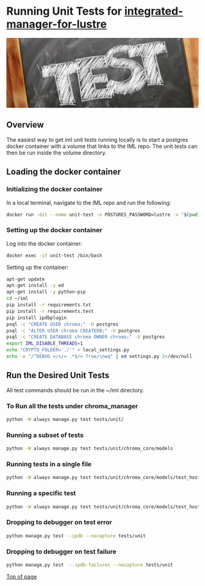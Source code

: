 # Running Unit Tests for [integrated-manager-for-lustre](https://github.com/whamcloud/integrated-manager-for-lustre)

![Unit Testing](md_Graphics/test.png)

## Overview

The easiest way to get iml unit tests running locally is to start a postgres docker container with a volume that links to the IML repo. The unit tests can then be run inside the volume directory.

## Loading the docker container

### Initializing the docker container

In a local terminal, navigate to the IML repo and run the following:

```sh
docker run -dit --name unit-test -e POSTGRES_PASSWORD=lustre -v "$(pwd)":/root/iml postgres
```

### Setting up the docker container

Log into the docker container:

```sh
docker exec -it unit-test /bin/bash
```

Setting up the container:

```sh
apt-get update
apt-get install -y ed
apt-get install -y python-pip
cd ~/iml
pip install -r requirements.txt
pip install -r requirements.test
pip install ipdbplugin
psql -c "CREATE USER chroma;" -U postgres
psql -c "ALTER USER chroma CREATEDB;" -U postgres
psql -c "CREATE DATABASE chroma OWNER chroma;" -U postgres
export IML_DISABLE_THREADS=1
echo "CRYPTO_FOLDER='./'" > local_settings.py
echo -e "/^DEBUG =/s/= .*$/= True/\nwq" | ed settings.py 2>/dev/null
```

## Run the Desired Unit Tests

All test commands should be run in the ~/iml directory.

### To Run all the tests under chroma_manager

```sh
python -W always manage.py test tests/unit/
```

### Running a subset of tests

```sh
python -W always manage.py test tests/unit/chroma_core/models
```

### Running tests in a single file

```sh
python -W always manage.py test tests/unit/chroma_core/models/test_host.py
```

### Running a specific test

```sh
python -W always manage.py test tests/unit/chroma_core/models/test_host.py:TestHostListMixin:test_cached_hosts
```

### Dropping to debugger on test error

```sh
python manage.py test --ipdb --nocapture tests/unit
```

### Dropping to debugger on test failure

```sh
python manage.py test  --ipdb-failures --nocapture tests/unit
```

[Top of page](#running-unit-tests-for-integrated-manager-for-lustre)

